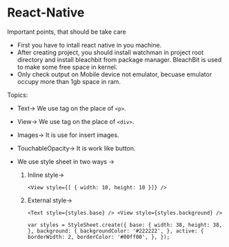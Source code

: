# React-Native
Important points, that should be take care
- First you have to intall react native in you machine.
- After creating project, you should install watchman in project root directory and install bleachbit from package manager. BleachBit is used to make some free space in kernel.
- Only check output on Mobile device not emulator, becuase emulator occupy more than 1gb space in ram.

Topics:
- Text-> We use <Text> tag on the place of `<p>`.
- View-> We use <View> tag on the place of `<div>`.
- Images-> It is use for insert images.
- TouchableOpacity-> It is work like button.
- We use style sheet in two ways ->
	
	1. Inline style->
			
		`<View style={[ { width: 10, height: 10 }]} />`

	
	2. External style->

		`<Text style={styles.base} />
		<View style={styles.background} />`

		`var styles = StyleSheet.create({
		  base: {
		    width: 38,
		    height: 38,
		  },
		  background: {
		    backgroundColor: '#222222',
		  },
		  active: {
		    borderWidth: 2,
		    borderColor: '#00ff00',
		  },
		});`